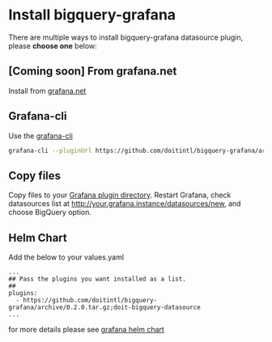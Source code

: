 # Install bigquery-grafana
There are multiple ways to install bigquery-grafana datasource plugin, please **choose one** below:

## [Coming soon] From grafana.net
Install from [grafana.net](https://grafana.net/plugins/doitintl-bigquery-datasource)

## Grafana-cli 

Use the [grafana-cli](http://docs.grafana.org/plugins/installation/#installing-plugins-manually)

```bash
grafana-cli --pluginUrl https://github.com/doitintl/bigquery-grafana/archive/0.2.0.zip plugins install doitintl-bigquery-datasource
```

## Copy files

Copy files to your [Grafana plugin directory](http://docs.grafana.org/plugins/installation/#grafana-plugin-directory). Restart Grafana, check datasources list at http://your.grafana.instance/datasources/new, and choose BigQuery option.

## Helm Chart 

Add the below to your values.yaml

```
...
## Pass the plugins you want installed as a list.
##
plugins: 
  - https://github.com/doitintl/bigquery-grafana/archive/0.2.0.tar.gz;doit-bigquery-datasource
...
```

for more details please see [grafana helm chart](https://github.com/helm/charts/tree/master/stable/grafana)